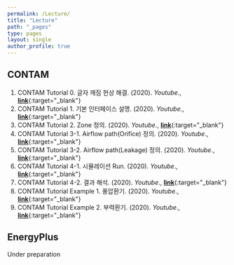 ```yaml
---
permalink: /Lecture/
title: "Lecture"
path: "_pages"
type: pages
layout: single
author_profile: true
---
```

## CONTAM
1. CONTAM Tutorial 0. 글자 깨짐 현상 해결. (2020). _Youtube_., [__link__](https://www.youtube.com/watch?v=ueA8UEa0JO0){:target="_blank"}
1. CONTAM Tutorial 1. 기본 인터페이스 설명. (2020). _Youtube_., [__link__](https://www.youtube.com/watch?v=HbBwzMfp1dQ){:target="_blank"}
1. CONTAM Tutorial 2. Zone 정의. (2020). _Youtube_., [__link__](https://www.youtube.com/watch?v=EBOxrh1EsmM&t=1s){:target="_blank"}
1. CONTAM Tutorial 3-1. Airflow path(Orifice) 정의. (2020). _Youtube_., [__link__](https://www.youtube.com/watch?v=PfMpLa7oSvk&t=3s){:target="_blank"}
1. CONTAM Tutorial 3-2. Airflow path(Leakage) 정의. (2020). _Youtube_., [__link__](https://www.youtube.com/watch?v=S_OmVCdda2M&t=1s){:target="_blank"}
1. CONTAM Tutorial 4-1. 시뮬레이션 Run. (2020). _Youtube_., [__link__](https://www.youtube.com/watch?v=ftT9eNRgGYI&t=13s){:target="_blank"}
1. CONTAM Tutorial 4-2. 결과 해석. (2020). _Youtube_., [__link__](https://www.youtube.com/watch?v=HUfDrriAYhw){:target="_blank"}
1. CONTAM Tutorial Example 1. 풍압환기. (2020). _Youtube_., [__link__](https://www.youtube.com/watch?v=bBUt6XjsVUI){:target="_blank"}
1. CONTAM Tutorial Example 2. 부력환기. (2020). _Youtube_., [__link__](https://www.youtube.com/watch?v=BZ4eJd_K_IE){:target="_blank"}

## EnergyPlus
Under preparation
